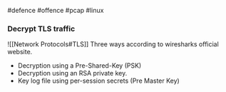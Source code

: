 #defence #offence  #pcap #linux 
### Decrypt TLS traffic
![[Network Protocols#TLS]]
Three ways according to wiresharks official website.
- Decryption using a Pre-Shared-Key (PSK)
- Decryption using an RSA private key.
- Key log file using per-session secrets (Pre Master Key)